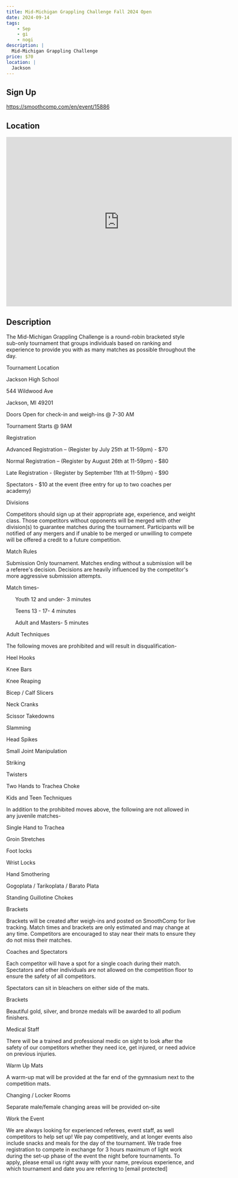 ```yaml
---
title: Mid-Michigan Grappling Challenge Fall 2024 Open
date: 2024-09-14
tags:
    - Sep
    - gi 
    - nogi 
description: |
  Mid-Michigan Grappling Challenge
price: $70
location: |
  Jackson
---
```

## Sign Up
https://smoothcomp.com/en/event/15886

## Location
<iframe src="https://www.google.com/maps/embed?pb=!1m18!1m12!1m3!1d12345.6789!2d-84.4191438!3d42.2511046!2m3!1f0!2f0!3f0!3m2!1i1024!2i768!4f13.1!3m3!1m2!1s0x0%3A0x0!2z42.2511046!5e0!3m2!1sen!2sus!4v1234567890" width="600" height="450" style="border:0;" allowfullscreen="" loading="lazy"></iframe>

## Description
The Mid-Michigan Grappling Challenge is a round-robin bracketed style sub-only tournament that groups individuals based on ranking and experience to provide you with as many matches as possible throughout the day.


Tournament Location


Jackson High School


544 Wildwood Ave


Jackson, MI 49201


Doors Open for check-in and weigh-ins @ 7-30 AM


Tournament Starts @ 9AM


Registration


Advanced Registration – (Register by July 25th at 11-59pm) - $70


Normal Registration – (Register by August 26th at 11-59pm) - $80


Late Registration - (Register by September 11th at 11-59pm) - $90


Spectators - $10 at the event (free entry for up to two coaches per academy)


Divisions


Competitors should sign up at their appropriate age, experience, and weight class. Those competitors without opponents will be merged with other division(s) to guarantee matches during the tournament. Participants will be notified of any mergers and if unable to be merged or unwilling to compete will be offered a credit to a future competition.


Match Rules


Submission Only tournament. Matches ending without a submission will be a referee's decision. Decisions are heavily influenced by the competitor's more aggressive submission attempts. 


Match times-


      Youth 12 and under- 3 minutes


      Teens 13 - 17- 4 minutes


      Adult and Masters- 5 minutes


Adult Techniques


The following moves are prohibited and will result in disqualification-



Heel Hooks


Knee Bars


Knee Reaping


Bicep / Calf Slicers


Neck Cranks


Scissor Takedowns


Slamming


Head Spikes


Small Joint Manipulation


Striking


Twisters


Two Hands to Trachea Choke



Kids and Teen Techniques


In addition to the prohibited moves above, the following are not allowed in any juvenile matches-



Single Hand to Trachea


Groin Stretches


Foot locks


Wrist Locks


Hand Smothering


Gogoplata / Tarikoplata / Barato Plata


Standing Guillotine Chokes



Brackets


Brackets will be created after weigh-ins and posted on SmoothComp for live tracking. Match times and brackets are only estimated and may change at any time. Competitors are encouraged to stay near their mats to ensure they do not miss their matches.   


Coaches and Spectators


Each competitor will have a spot for a single coach during their match. Spectators and other individuals are not allowed on the competition floor to ensure the safety of all competitors. 


Spectators can sit in bleachers on either side of the mats.


Brackets


Beautiful gold, silver, and bronze medals will be awarded to all podium finishers. 


Medical Staff


There will be a trained and professional medic on sight to look after the safety of our competitors whether they need ice, get injured, or need advice on previous injuries.


Warm Up Mats


A warm-up mat will be provided at the far end of the gymnasium next to the competition mats.


Changing / Locker Rooms


Separate male/female changing areas will be provided on-site


Work the Event


We are always looking for experienced referees, event staff, as well competitors to help set up! We pay competitively, and at longer events also include snacks and meals for the day of the tournament. We trade free registration to compete in exchange for 3 hours maximum of light work during the set-up phase of the event the night before tournaments. To apply, please email us right away with your name, previous experience, and which tournament and date you are referring to [email protected]